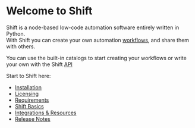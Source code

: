 # Welcome to Shift

Shift is a node-based low-code automation software entirely written in Python.  
With Shift you can create your own automation [workflows](intro/terminology.md/#workflow), and share them with others.

You can use the built-in catalogs to start creating your workflows or write your own with the Shift [API](reference/developer_guide/api.md)

Start to Shift here:

- [Installation](getting_started/installation.md)
- [Licensing](getting_started/licensing.md)
- [Requirements](getting_started/requirements.md)
- [Shift Basics](getting_started/basics/terminology.md)
- [Integrations & Resources](integration_resources/integrations_resources.md)
- [Release Notes](release_notes.md)